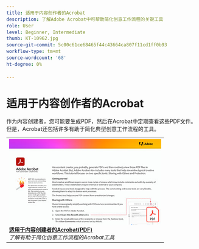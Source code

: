 ```yaml
---
title: 适用于内容创作者的Acrobat
description: 了解Adobe Acrobat中可帮助简化创意工作流程的关键工具
role: User
level: Beginner, Intermediate
thumb: KT-10962.jpg
source-git-commit: 5c00c61ce68465f44c43664ca807f11cd1ff0b93
workflow-type: tm+mt
source-wordcount: '68'
ht-degree: 0%

---
```


# 适用于内容创作者的Acrobat

作为内容创建者，您可能要生成PDF，然后在Acrobat中定期查看这些PDF文件。 但是，Acrobat还包括许多有助于简化典型创意工作流程的工具。

<table style="table-layout:auto">
<tr>
 <td>
   <a href="assets/AcrobatforContentCreators.pdf" target="_blank">
      <img alt="适用于内容创作者的Acrobat" src="assets/AcrobatforContentCreators_400.jpg" />
   </a>
    <div>
   <a href="assets/AcrobatforContentCreators.pdf" target="_blank"><strong>适用于内容创建者的Acrobat(PDF)</strong></a>
    </div>
    <em>了解有助于简化创意工作流程的Acrobat工具</em>
    <br>
  </td>
</tr>
</table>